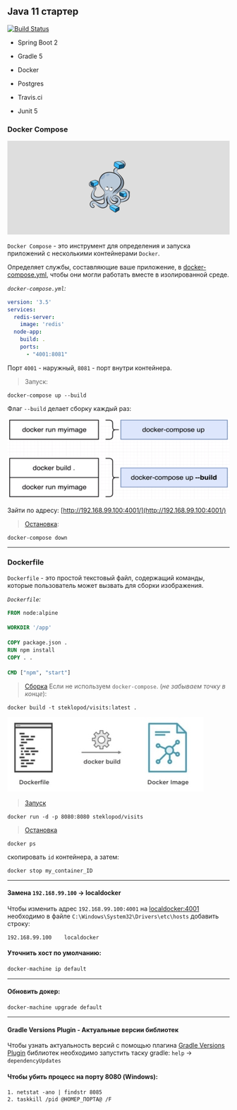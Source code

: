 ## Java 11 стартер
[![Build Status](https://travis-ci.org/steklopod/Java_11-starter.svg?branch=master)](https://travis-ci.org/steklopod/Java_11-starter)

* Spring Boot 2

* Gradle 5

* Docker

* Postgres

* Travis.ci

* Junit 5


### Docker Compose

![alt text](https://github.com/steklopod/Docker_visits/blob/master/screenshots/compose.png "compose")

`Docker Compose` - это инструмент для определения и запуска приложений с несколькими контейнерами `Docker`.

Определяет службы, составляющие ваше приложение, в [docker-compose.yml](https://docs.docker.com/compose/compose-file/), 
чтобы они могли работать вместе в изолированной среде.

*`docker-compose.yml`:*

```yaml
version: '3.5'
services:
  redis-server:
    image: 'redis'
  node-app:
    build: .
    ports:
      - "4001:8081"
```

Порт `4001` - наружный, `8081` - порт внутри контейнера.

> Запуск:

```docker
docker-compose up --build
```

Флаг `--build` делает сборку каждый раз:

![alt text](https://github.com/steklopod/Docker_visits/blob/master/screenshots/docker-compose_up.png "docker-compose_up")

Зайти по адресу: [http://192.168.99.100:4001/](http://192.168.99.100:4001/)


>[Остановка](https://docs.docker.com/compose/reference/down/):

```docker
docker-compose down
```
___

### Dockerfile 

`Dockerfile` - это простой текстовый файл, содержащий команды, которые пользователь может вызвать для сборки изображения.


*`Dockerfile`:*

```dockerfile
FROM node:alpine

WORKDIR '/app'

COPY package.json .
RUN npm install
COPY . .

CMD ["npm", "start"]
```


> [Сборка](https://docs.docker.com/engine/reference/commandline/build/#tag-an-image--t) Если не используем `docker-compose`.
(_не забываем точку в конце_):

```docker
docker build -t steklopod/visits:latest .
```

![alt text](https://github.com/steklopod/Docker_visits/blob/master/screenshots/Docker_build.jpg "Docker_build")


>[Запуск](https://docs.docker.com/engine/reference/run/)

```docker
docker run -d -p 8080:8080 steklopod/visits
```

>[Остановка](https://docs.docker.com/engine/reference/commandline/stop/)
```docker
docker ps
```
скопировать `id` контейнера, а затем:
```docker
docker stop my_container_ID
```
___


#### Замена `192.168.99.100` -> localdocker

Чтобы изменить адрес `192.168.99.100:4001` на [localdocker:4001](http://localdocker:4001) необходимо в
файле `C:\Windows\System32\Drivers\etc\hosts` добавить строку:

```text
192.168.99.100    localdocker
```

#### Уточнить хост по умолчанию:

```bash
docker-machine ip default
```
___

#### Обновить докер:
```docker
docker-machine upgrade default
```

___

#### Gradle Versions Plugin - Актуальные версии библиотек

Чтобы узнать актуальность версий с помощью плагина [Gradle Versions Plugin](https://github.com/ben-manes/gradle-versions-plugin) 
библиотек необходимо запустить таску gradle: `help` -> `dependencyUpdates`

#### Чтобы убить процесс на порту 8080 (Windows):
```
1. netstat -ano | findstr 8085
2. taskkill /pid @НОМЕР_ПОРТА@ /F
``` 
